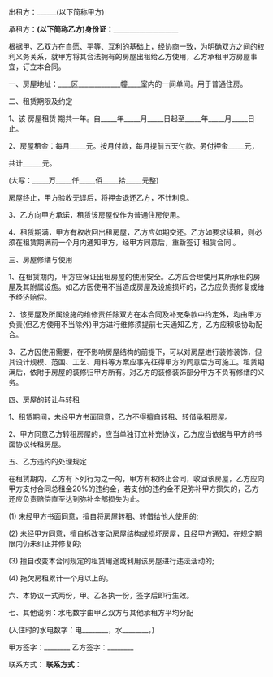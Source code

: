 
 


出租方：______(以下简称甲方)


承租方：______(以下简称乙方)身份证：__________________________


根据甲、乙双方在自愿、平等、互利的基础上，经协商一致，为明确双方之间的权利义务关系，就甲方将其合法拥有的房屋出租给乙方使用，乙方承租甲方房屋事宜，订立本合同。


一、房屋地址：____区_____________幢____室内的一间单间。用于普通住房。


二、租赁期限及约定


1、该
房屋租赁
期共一年。自_____年_____月_____日起至_____年_____月_____日止。


2、房屋租金：每月_____元。按月付款，每月提前五天付款。另付押金_____元，


共计______元。


(大写：_____万_____仟_____佰_____拾_____元整)


房屋终止，甲方验收无误后，将押金退还乙方，不计利息。


3、乙方向甲方承诺，租赁该房屋仅作为普通住房使用。


4、租赁期满，甲方有权收回出租房屋，乙方应如期交还。乙方如要求续租，则必须在租赁期满前一个月内通知甲方，经甲方同意后，重新签订
租赁合同
。


三、房屋修缮与使用


1、在租赁期内，甲方应保证出租房屋的使用安全。乙方应合理使用其所承租的房屋及其附属设施。如乙方因使用不当造成房屋及设施损坏的，乙方应负责修复或给予经济赔偿。


2、该房屋及所属设施的维修责任除双方在本合同及补充条款中约定外，均由甲方负责(但乙方使用不当除外)甲方进行维修须提前七天通知乙方，乙方应积极协助配合。


3、乙方因使用需要，在不影响房屋结构的前提下，可以对房屋进行装修装饰，但其设计规模、范围、工艺、用料等方案应事先征得甲方的同意后方可施工。租赁期满后，依附于房屋的装修归甲方所有。对乙方的装修装饰部分甲方不负有修缮的义务。


四、房屋的转让与转租


1、租赁期间，未经甲方书面同意，乙方不得擅自转租、转借承租房屋。


2、甲方同意乙方转租房屋的，应当单独订立补充协议，乙方应当依据与甲方的书面协议转租房屋。


五、乙方违约的处理规定


在租赁期内，乙方有下列行为之一的，甲方有权终止合同，收回该房屋，乙方应向甲方支付合同总租金20%的违约金，若支付的违约金不足弥补甲方损失的，乙方还应负责赔偿直至达到弥补全部损失为止。


(1) 未经甲方书面同意，擅自将房屋转租、转借给他人使用的;


(2) 未经甲方同意，擅自拆改变动房屋结构或损坏房屋，且经甲方通知，在规定期限内仍未纠正并修复的;


(3) 擅自改变本合同规定的租赁用途或利用该房屋进行违法活动的;


(4) 拖欠房租累计一个月以上的。


六、本协议一式两份，甲。乙各执一份，签字后即行生效。


七、其他说明：水电数字由甲乙双方与其他承租方平均分配


(入住时的水电数字：电________，水________，)


甲方签字：________ 乙方签字：________


联系方式： ________联系方式：________
 


 

 
 
 
 
 
  


  
 

  


  


  
 
 
 
 


